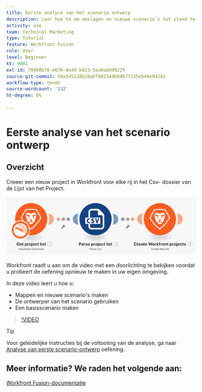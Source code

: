 ```yaml
---
title: Eerste analyse van het scenario ontwerp
description: Leer hoe te om omslagen en nieuwe scenario's tot stand te brengen, de scenarioontwerper te gebruiken en een basisscenario in te creëren [!DNL Adobe Workfront Fusion].
activity: use
team: Technical Marketing
type: Tutorial
feature: Workfront Fusion
role: User
level: Beginner
kt: 9001
exl-id: 78408bf8-e676-4e49-b023-5ea0a6999229
source-git-commit: 58a545120b29a5f492344b89b77235e548e94241
workflow-type: tm+mt
source-wordcount: '132'
ht-degree: 0%

---
```


# Eerste analyse van het scenario ontwerp

## Overzicht

Creeer een nieuw project in Workfront voor elke rij in het Csv- dossier van de Lijst van het Project.

![Een afbeelding van het Fusion-scenario](assets/understand-the-basics-1.png)

Workfront raadt u aan om de video met een doorlichting te bekijken voordat u probeert de oefening opnieuw te maken in uw eigen omgeving.

In deze video leert u hoe u:

* Mappen en nieuwe scenario&#39;s maken
* De ontwerper van het scenario gebruiken
* Een basisscenario maken

>[!VIDEO](https://video.tv.adobe.com/v/335261/?quality=12)

>[!TIP]
>
>Voor geleidelijke instructies bij de voltooiing van de analyse, ga naar [Analyse van eerste scenario-ontwerp](https://experienceleague.adobe.com/docs/workfront-learn/tutorials-workfront/fusion/exercises/initial-scenario-design.html?lang=en) oefening.



## Meer informatie? We raden het volgende aan:

[Workfront Fusion-documentatie](https://experienceleague.adobe.com/docs/workfront/using/adobe-workfront-fusion/workfront-fusion-2.html?lang=en)
